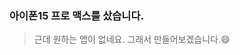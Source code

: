 ### 아이폰15 프로 맥스를 샀습니다.
> 근데 원하는 앱이 없네요.
> 그래서 만들어보겠습니다.😄

<!--
**lksee/lksee** is a ✨ _special_ ✨ repository because its `README.md` (this file) appears on your GitHub profile.

Here are some ideas to get you started:

- 🔭 I’m currently working on ...
- 🌱 I’m currently learning ...
- 👯 I’m looking to collaborate on ...
- 🤔 I’m looking for help with ...
- 💬 Ask me about ...
- 📫 How to reach me: ...
- 😄 Pronouns: ...
- ⚡ Fun fact: ...
-->
